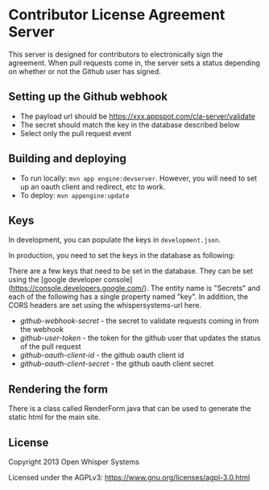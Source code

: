 Contributor License Agreement Server
==================

This server is designed for contributors to electronically sign the agreement.
When pull requests come in, the server sets a status depending on whether or
not the Github user has signed.

Setting up the Github webhook
-------------------
- The payload url should be https://xxx.appspot.com/cla-server/validate
- The secret should match the key in the database described below
- Select only the pull request event

Building and deploying
--------------------
- To run locally: `mvn app engine:devserver`.  However, you will need to set up an oauth client and redirect, etc to work.
- To deploy: `mvn appengine:update`

Keys
-------------------
In development, you can populate the keys in `development.json`.

In production, you need to set the keys in the database as following:

There are a few keys that need to be set in the database.  They can be set using the [google developer console] (https://console.developers.google.com/). The entity name is "Secrets" and each of the following has a single property named "key".  In addition, the CORS headers are set using the whispersystems-url here.
- *github-webhook-secret* - the secret to validate requests coming in from the webhook
- *github-user-token* - the token for the github user that updates the status of the pull request
- *github-oauth-client-id* - the github oauth client id
- *github-oauth-client-secret* - the github oauth client secret

Rendering the form
--------------------
There is a class called RenderForm.java that can be used to generate the static html for the main site.

License
---------------------

Copyright 2013 Open Whisper Systems

Licensed under the AGPLv3: https://www.gnu.org/licenses/agpl-3.0.html
